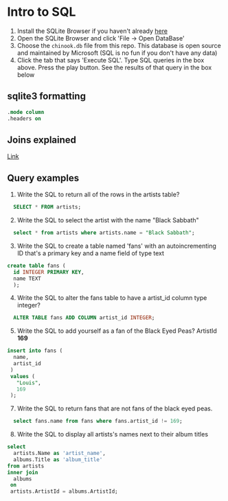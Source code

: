 # Intro to SQL

1. Install the SQLite Browser if you haven't already [here](http://sqlitebrowser.org/)
2. Open the SQLite Browser and click 'File -> Open DataBase'
3. Choose the `chinook.db` file from this repo. This database is open source and maintained by Microsoft (SQL is no fun if you don't have any data)
4. Click the tab that says 'Execute SQL'. Type SQL queries in the box above. Press the play button. See the results of that query in the box below

## sqlite3 formatting

```sql
.mode column
.headers on
```

## Joins explained

[Link](http://blog.seldomatt.com/blog/2012/10/17/about-sql-joins-the-3-ring-binder-model/)

## Query examples

1. Write the SQL to return all of the rows in the artists table?
```SQL
  SELECT * FROM artists;
```

2. Write the SQL to select the artist with the name "Black Sabbath"

```SQL
  select * from artists where artists.name = "Black Sabbath";
```

3. Write the SQL to create a table named 'fans' with an autoincrementing ID that's a primary key and a name field of type text

```sql
create table fans (
  id INTEGER PRIMARY KEY,
  name TEXT
  );
```

4. Write the SQL to alter the fans table to have a artist_id column type integer?

```sql
  ALTER TABLE fans ADD COLUMN artist_id INTEGER;
```

5. Write the SQL to add yourself as a fan of the Black Eyed Peas? ArtistId **169**

```sql
insert into fans (
  name,
  artist_id
 )
 values (
   "Louis",
   169
 );
```


7. Write the SQL to return fans that are not fans of the black eyed peas.

```sql
  select fans.name from fans where fans.artist_id != 169;
```

8. Write the SQL to display all artists's names next to their album titles

```sql
select
  artists.Name as 'artist_name',
  albums.Title as 'album_title'
from artists
inner join
  albums
 on
 artists.ArtistId = albums.ArtistId;
```
